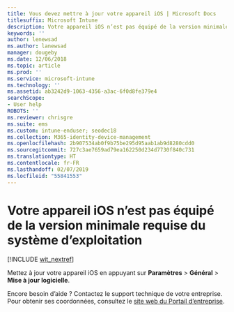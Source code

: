 ```yaml
---
title: Vous devez mettre à jour votre appareil iOS | Microsoft Docs
titlesuffix: Microsoft Intune
description: Votre appareil iOS n’est pas équipé de la version minimale requise du système d’exploitation.
keywords: ''
author: lenewsad
ms.author: lanewsad
manager: dougeby
ms.date: 12/06/2018
ms.topic: article
ms.prod: ''
ms.service: microsoft-intune
ms.technology: ''
ms.assetid: ab3242d9-1063-4356-a3ac-6f0d8fe379e4
searchScope:
- User help
ROBOTS: ''
ms.reviewer: chrisgre
ms.suite: ems
ms.custom: intune-enduser; seodec18
ms.collection: M365-identity-device-management
ms.openlocfilehash: 2b907534ab0f9b75be295d95aab1ab9d8280cdd0
ms.sourcegitcommit: 727c3ae7659ad79ea162250d234d7730f840c731
ms.translationtype: HT
ms.contentlocale: fr-FR
ms.lasthandoff: 02/07/2019
ms.locfileid: "55841553"
---
```

# <a name="your-ios-device-doesnt-have-the-required-minimum-operating-system-version"></a>Votre appareil iOS n’est pas équipé de la version minimale requise du système d’exploitation

[!INCLUDE [wit_nextref](includes/end-user-os-update-guidance.md)]

Mettez à jour votre appareil iOS en appuyant sur **Paramètres** > **Général** > **Mise à jour logicielle**.

Encore besoin d’aide ? Contactez le support technique de votre entreprise. Pour obtenir ses coordonnées, consultez le [site web du Portail d’entreprise](https://go.microsoft.com/fwlink/?linkid=2010980).
